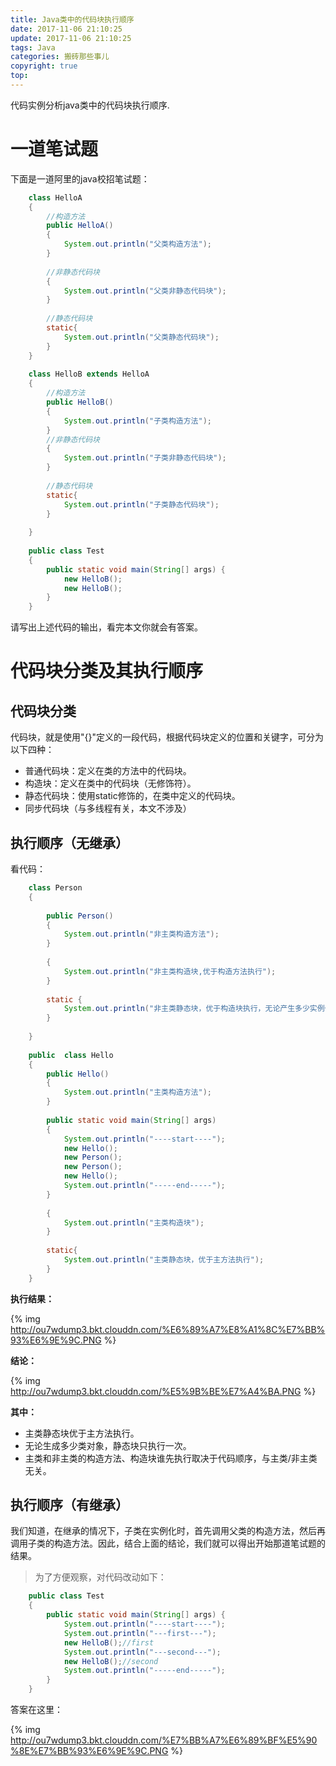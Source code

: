 ```yaml
---
title: Java类中的代码块执行顺序
date: 2017-11-06 21:10:25
update: 2017-11-06 21:10:25
tags: Java
categories: 搬砖那些事儿
copyright: true
top:
---
```


代码实例分析java类中的代码块执行顺序.
<!-- more -->

# 一道笔试题 #

下面是一道阿里的java校招笔试题：


```java
    class HelloA
    {
    	//构造方法
    	public HelloA()
    	{
    		System.out.println("父类构造方法");
    	}
    	
    	//非静态代码块
    	{
    		System.out.println("父类非静态代码块");
    	}
    	
    	//静态代码块
    	static{
    		System.out.println("父类静态代码块");
    	}
    }
    
    class HelloB extends HelloA
    {
    	//构造方法
    	public HelloB()
    	{
    		System.out.println("子类构造方法");
    	}
    	//非静态代码块
    	{
    		System.out.println("子类非静态代码块");
    	}
    	
    	//静态代码块
    	static{
    		System.out.println("子类静态代码块");
    	}
    	
    }
    
    public class Test
    {
    	public static void main(String[] args) {
    		new HelloB();
    		new HelloB();
    	}
    }
```
请写出上述代码的输出，看完本文你就会有答案。

# 代码块分类及其执行顺序 #

## 代码块分类 ##

代码块，就是使用"{}"定义的一段代码，根据代码块定义的位置和关键字，可分为以下四种：

- 普通代码块：定义在类的方法中的代码块。
- 构造块：定义在类中的代码块（无修饰符）。
- 静态代码块：使用static修饰的，在类中定义的代码块。
- 同步代码块（与多线程有关，本文不涉及）

## 执行顺序（无继承） ##

看代码：

```java
    class Person
    {
    	
    	public Person()
    	{
    		System.out.println("非主类构造方法");
    	}
    	
    	{
    		System.out.println("非主类构造块,优于构造方法执行");
    	}
    	
    	static {
    		System.out.println("非主类静态块，优于构造块执行，无论产生多少实例化对象，只执行一次。");
    	}
    	
    }
    
    public  class Hello
    {
    	public Hello()
    	{
    		System.out.println("主类构造方法");
    	}
    	
    	public static void main(String[] args) 
    	{
    		System.out.println("----start----");
    		new Hello();
    		new Person();
    		new Person();
    		new Hello();
    		System.out.println("-----end-----");
    	}
    	
    	{
    		System.out.println("主类构造块");
    	}
    	
    	static{
    		System.out.println("主类静态块，优于主方法执行");
    	}
    }
```

**执行结果：**

{% img http://ou7wdump3.bkt.clouddn.com/%E6%89%A7%E8%A1%8C%E7%BB%93%E6%9E%9C.PNG %}


**结论：**

{% img http://ou7wdump3.bkt.clouddn.com/%E5%9B%BE%E7%A4%BA.PNG %}

**其中：**

- 主类静态块优于主方法执行。
- 无论生成多少类对象，静态块只执行一次。
- 主类和非主类的构造方法、构造块谁先执行取决于代码顺序，与主类/非主类无关。

## 执行顺序（有继承） ##

我们知道，在继承的情况下，子类在实例化时，首先调用父类的构造方法，然后再调用子类的构造方法。因此，结合上面的结论，我们就可以得出开始那道笔试题的结果。

>为了方便观察，对代码改动如下：

```java
    public class Test
    {
    	public static void main(String[] args) {
    		System.out.println("----start----");
    		System.out.println("---first---");
    		new HelloB();//first
    		System.out.println("---second---");
    		new HelloB();//second
    		System.out.println("-----end-----");
    	}
    }
```

答案在这里：

{% img http://ou7wdump3.bkt.clouddn.com/%E7%BB%A7%E6%89%BF%E5%90%8E%E7%BB%93%E6%9E%9C.PNG %}